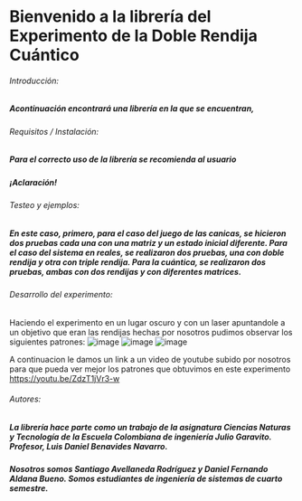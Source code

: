 # Bienvenido a la librería del Experimento de la Doble Rendija Cuántico
###### Introducción:
##### Acontinuación encontrará una librería en la que se encuentran, 
###### Requisitos / Instalación:
##### Para el correcto uso de la librería se recomienda al usuario 
##### **¡Aclaración!**
###### Testeo y ejemplos:
##### En este caso, primero, para el caso del juego de las canicas, se hicieron dos pruebas cada una con una matriz y un estado inicial diferente. Para el caso del sistema en reales, se realizaron dos pruebas, una con doble rendija y otra con triple rendija. Para la cuántica, se realizaron dos pruebas, ambas con dos rendijas y con diferentes matrices.
###### Desarrollo del experimento:
Haciendo el experimento en un lugar oscuro y con un laser apuntandole a un objetivo que eran las rendijas hechas por nosotros pudimos observar los siguientes patrones:
![image](https://github.com/santiagoAvellaR/experimentoDobleRendija/assets/143046270/1b314e07-8ff7-43dd-957c-661e4f98d72b)
![image](https://github.com/santiagoAvellaR/experimentoDobleRendija/assets/143046270/739cc695-e97a-497e-809c-26493e2b7d4f)
![image](https://github.com/santiagoAvellaR/experimentoDobleRendija/assets/143046270/13d9e079-5432-44d3-9d4b-2011924511ef)

A continuacion le damos un link a un video de youtube subido por nosotros para que pueda ver mejor los patrones que obtuvimos en este experimento
https://youtu.be/ZdzT1jVr3-w

###### Autores:
##### La librería hace parte como un trabajo de la asignatura Ciencias Naturas y Tecnología de la Escuela Colombiana de ingeniería Julio Garavito. Profesor, Luis Daniel Benavides Navarro.
##### **Nosotros somos Santiago Avellaneda Rodríguez y Daniel Fernando Aldana Bueno. Somos estudiantes de ingeniería de  sistemas de cuarto semestre.**
